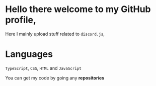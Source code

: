# Hello there welcome to my GitHub profile,

Here I mainly upload stuff related to `discord.js`,
# Languages
`TypeScript`, `CSS`, `HTML` and `JavaScript`

You can get my code by going any **repositories**
